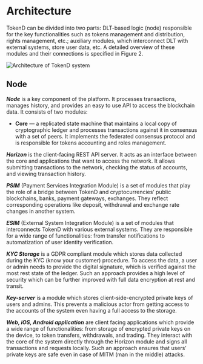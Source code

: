 # Architecture

TokenD can be divided into two parts: DLT-based logic (node) responsible for 
the key functionalities such as tokens management and distribution, rights 
management, etc.; auxiliary modules, which interconnect DLT with external 
systems, store user data, etc. A detailed overview of these modules and their 
connections is specified in Figure 2. 

![Architecture of TokenD system](https://lh5.googleusercontent.com/CKBX3vHpaBmwqJhY5GsUzlqBzKolsacVxw7-6RDdUjVKDRMtvVq3_NXdwbGbYcjxAIyf0w4HoaU3gXD48iA1VK99vSbdtYwoeHaFmogamB2uEWABKvpjPkiq85bCwkOyzHqghjBY)

## Node

**_Node_** is a key component of the platform. It processes transactions, manages 
history, and provides an easy to use API to access the blockchain data. It 
consists of two modules:

* **Core** — a replicated state machine that maintains a local copy of  
cryptographic ledger and processes transactions against it in consensus with 
a set of peers. It implements the federated consensus protocol and is responsible for tokens accounting and roles management.

**_Horizon_** is the client-facing REST API server. It acts as an interface 
between the core and applications that want to access the network. It allows 
submitting transactions to the network, checking the status of accounts, and 
viewing transaction history. 

**_PSIM_** (Payment Services Integration Module) is a set of modules that 
play the role of a bridge between TokenD and cryptocurrencies’ public 
blockchains, banks, payment gateways, exchanges. They reflect corresponding operations like deposit, withdrawal and exchange rate changes in another system.

**_ESIM_** (External System Integration Module) is a set of modules that 
interconnects TokenD with various external systems. They are responsible for 
a wide range of functionalities: from transfer notifications to 
automatization of user identity verification.

**_KYC Storage_** is a GDPR compliant module which stores data collected 
during the KYC (know your customer) procedure. To access the data, a user or 
admin needs to provide the digital signature, which is verified against 
the most rest state of the ledger. Such an approach provides a high level of security which can be further improved with full data encryption at rest and transit.

**_Key-server_** is a module which stores client-side-encrypted private 
keys of users and admins. This prevents a malicious actor from getting access 
to the accounts of the system even having a full access to the storage.

**_Web, iOS, Android application_** are client facing applications which 
provide a wide range of functionalities: from storage of encrypted private 
keys on the device, to token transfers, withdrawals, and trading. They 
interact with the core of the system directly through the Horizon module and signs all transactions and requests locally. Such an approach ensures that users’ private keys are safe even in case of MITM (man in the middle) attacks.
